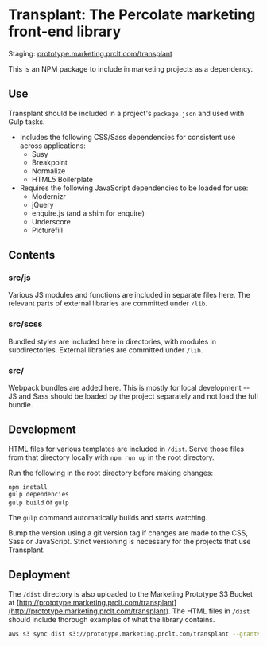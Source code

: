 # Transplant: The Percolate marketing front-end library

Staging: [prototype.marketing.prclt.com/transplant](http://prototype.marketing.prclt.com/transplant)

This is an NPM package to include in marketing projects as a dependency.

## Use

Transplant should be included in a project's `package.json` and used with Gulp tasks.

- Includes the following CSS/Sass dependencies for consistent use across applications:
    - Susy
    - Breakpoint
    - Normalize
    - HTML5 Boilerplate
- Requires the following JavaScript dependencies to be loaded for use:
    - Modernizr
    - jQuery
    - enquire.js (and a shim for enquire)
    - Underscore
    - Picturefill

## Contents

### src/js

Various JS modules and functions are included in separate files here. The relevant parts of external libraries are committed under `/lib`.

### src/scss

Bundled styles are included here in directories, with modules in subdirectories. External libraries are committed under `/lib`.

### src/

Webpack bundles are added here. This is mostly for local development -- JS and Sass should be loaded by the project separately and not load the full bundle.


## Development

HTML files for various templates are included in `/dist`. Serve those files from that directory locally with `npm run up` in the root directory.

Run the following in the root directory before making changes:

`npm install`  
`gulp dependencies`  
`gulp build` or `gulp`  

The `gulp` command automatically builds and starts watching.

Bump the version using a git version tag if changes are made to the CSS, Sass or JavaScript. Strict versioning is necessary for the projects that use Transplant.


## Deployment

The `/dist` directory is also uploaded to the Marketing Prototype S3 Bucket at [http://prototype.marketing.prclt.com/transplant](http://prototype.marketing.prclt.com/transplant). The HTML files in `/dist` should include thorough examples of what the library contains.

```bash
aws s3 sync dist s3://prototype.marketing.prclt.com/transplant --grants read=uri=http://acs.amazonaws.com/groups/global/AllUsers --exclude "*.git/*"
```
